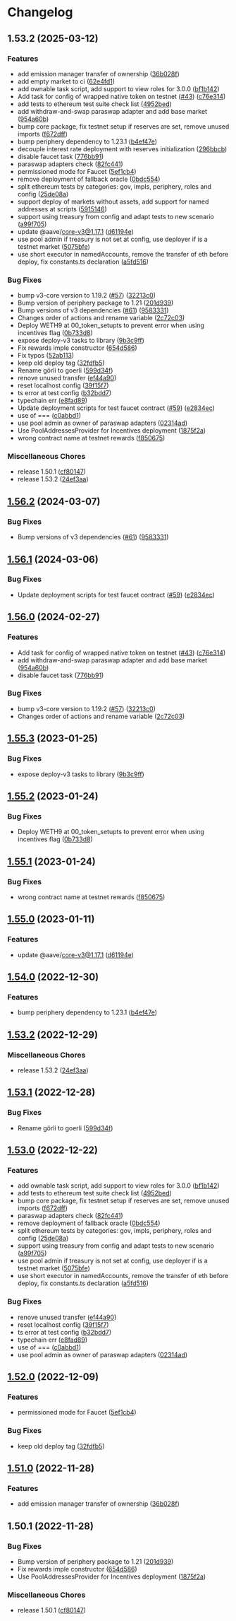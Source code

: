 # Changelog

## 1.53.2 (2025-03-12)


### Features

* add emission manager transfer of ownership ([36b028f](https://github.com/protofire/AAVEV3-Fork/commit/36b028f5370e650bdb8d426a5275e338729f9b12))
* add empty market to ci ([62e4fd1](https://github.com/protofire/AAVEV3-Fork/commit/62e4fd19d6118dec96228c203fa4642622820ae4))
* add ownable task script, add support to view roles for 3.0.0 ([bf1b142](https://github.com/protofire/AAVEV3-Fork/commit/bf1b1428535e3976610d5512ccf62aff4ddacbfc))
* Add task for config of wrapped native token on testnet ([#43](https://github.com/protofire/AAVEV3-Fork/issues/43)) ([c76e314](https://github.com/protofire/AAVEV3-Fork/commit/c76e314ab8318b25f1bbb1770af93e4701095ec4))
* add tests to ethereum test suite check list ([4952bed](https://github.com/protofire/AAVEV3-Fork/commit/4952bedecefb7888bc2a6eb14c5d9a1e0bdcbcdd))
* add withdraw-and-swap paraswap adapter and add base market ([954a60b](https://github.com/protofire/AAVEV3-Fork/commit/954a60b24466668e12e088981673796b11225e2a))
* bump core package, fix testnet setup if reserves are set, remove unused imports ([f672dff](https://github.com/protofire/AAVEV3-Fork/commit/f672dff6c9957bbc6b98c65cb4330a2c658b6202))
* bump periphery dependency to 1.23.1 ([b4ef47e](https://github.com/protofire/AAVEV3-Fork/commit/b4ef47e17a4a5d809eccf24f5b1e311be793186f))
* decouple interest rate deployment with reserves initialization ([296bbcb](https://github.com/protofire/AAVEV3-Fork/commit/296bbcbafef874cd05de437b054bdc78ba6f8cdc))
* disable faucet task ([776bb91](https://github.com/protofire/AAVEV3-Fork/commit/776bb914191a49b4c84359c24ddb81e78f031fcf))
* paraswap adapters check ([82fc441](https://github.com/protofire/AAVEV3-Fork/commit/82fc4418915804ea144888c31bbcb88de93475ef))
* permissioned mode for Faucet ([5ef1cb4](https://github.com/protofire/AAVEV3-Fork/commit/5ef1cb426c6e0ccc8ed595e164ec2a6c0440dc4a))
* remove deployment of fallback oracle ([0bdc554](https://github.com/protofire/AAVEV3-Fork/commit/0bdc55421f2c725d35fb262693e759c1f856fad6))
* split ethereum tests by categories: gov, impls, periphery, roles and config ([25de08a](https://github.com/protofire/AAVEV3-Fork/commit/25de08a5d8908fa099a4f66152115b9d68b9a80f))
* support deploy of markets without assets, add support for named addresses at scripts ([5915146](https://github.com/protofire/AAVEV3-Fork/commit/5915146f89cd76289195b927efcdc14a6a3aacfc))
* support using treasury from config and adapt tests to new scenario ([a99f705](https://github.com/protofire/AAVEV3-Fork/commit/a99f7054ba3cb5482accf757193166964d8c900d))
* update @aave/core-v3@1.17.1 ([d61194e](https://github.com/protofire/AAVEV3-Fork/commit/d61194e7dd35613636a9e7b2b3a34f5264b5da74))
* use pool admin if treasury is not set at config, use deployer if is a testnet market ([5075bfe](https://github.com/protofire/AAVEV3-Fork/commit/5075bfe29844988cc36b5360e98ead85c5c96dcd))
* use short executor in namedAccounts, remove the transfer of eth before deploy, fix constants.ts declaration ([a5fd516](https://github.com/protofire/AAVEV3-Fork/commit/a5fd51675ac2695102614fa5446f6129e1609e35))


### Bug Fixes

* bump v3-core version to 1.19.2 ([#57](https://github.com/protofire/AAVEV3-Fork/issues/57)) ([32213c0](https://github.com/protofire/AAVEV3-Fork/commit/32213c0fe306b664fb9d14a88980ce4e3027762a))
* Bump version of periphery package to 1.21 ([201d939](https://github.com/protofire/AAVEV3-Fork/commit/201d93998cd364ae3dd07fa36d28a70ed1ccb658))
* Bump versions of v3 dependencies ([#61](https://github.com/protofire/AAVEV3-Fork/issues/61)) ([9583331](https://github.com/protofire/AAVEV3-Fork/commit/95833310d4547ce349bcd2136827a50b5d3b6490))
* Changes order of actions and rename variable ([2c72c03](https://github.com/protofire/AAVEV3-Fork/commit/2c72c03f29fc8e1701e68b9666b8f297cba4f79e))
* Deploy WETH9 at 00_token_setupts to prevent error when using incentives flag ([0b733d8](https://github.com/protofire/AAVEV3-Fork/commit/0b733d86f16046e0d929849485132e095adb9b40))
* expose deploy-v3 tasks to library ([9b3c9ff](https://github.com/protofire/AAVEV3-Fork/commit/9b3c9ff598e6b2e36e184faf81b2c2bd2b833b95))
* Fix rewards imple constructor ([654d586](https://github.com/protofire/AAVEV3-Fork/commit/654d58633aed630935927db655b657844dc25a9a))
* Fix typos ([52ab113](https://github.com/protofire/AAVEV3-Fork/commit/52ab113691452f837d39e1f7e1471cc0fa973d70))
* keep old deploy tag ([32fdfb5](https://github.com/protofire/AAVEV3-Fork/commit/32fdfb51241b2387ffd52362aed33d1db180ac47))
* Rename görli to goerli ([599d34f](https://github.com/protofire/AAVEV3-Fork/commit/599d34f2030d8ab626d9a99cebe87fa43b5cffc5))
* renove unused transfer ([ef44a90](https://github.com/protofire/AAVEV3-Fork/commit/ef44a90741f841a2be713de6aebc16893e4855df))
* reset localhost config ([39f15f7](https://github.com/protofire/AAVEV3-Fork/commit/39f15f7e5bc0af52a2bf306fc16b1e89239d5478))
* ts error at test config ([b32bdd7](https://github.com/protofire/AAVEV3-Fork/commit/b32bdd730edd183bcaeb3b0706f45c54e90f3742))
* typechain err ([e8fad89](https://github.com/protofire/AAVEV3-Fork/commit/e8fad89d250bbccb56b7cc70bfcd4ee09329e733))
* Update deployment scripts for test faucet contract ([#59](https://github.com/protofire/AAVEV3-Fork/issues/59)) ([e2834ec](https://github.com/protofire/AAVEV3-Fork/commit/e2834ec5cdf7a82b8c7d3f08d3cb5b1fc76e21f2))
* use of === ([c0abbd1](https://github.com/protofire/AAVEV3-Fork/commit/c0abbd1d93db9b92a6254ec2a2567368c309d3b6))
* use pool admin as owner of paraswap adapters ([02314ad](https://github.com/protofire/AAVEV3-Fork/commit/02314add6ccb0bf4f12463d599eddb4556058acc))
* Use PoolAddressesProvider for Incentives deployment ([1875f2a](https://github.com/protofire/AAVEV3-Fork/commit/1875f2abb1c2cba322c6dd83f0a672efbff6aa09))
* wrong contract name at testnet rewards ([f850675](https://github.com/protofire/AAVEV3-Fork/commit/f85067576dce21224a899273f7da59ba51b9e759))


### Miscellaneous Chores

* release 1.50.1 ([cf80147](https://github.com/protofire/AAVEV3-Fork/commit/cf80147ffe2e326d7bc1f398a8bcfe7232bc7c73))
* release 1.53.2 ([24ef3aa](https://github.com/protofire/AAVEV3-Fork/commit/24ef3aa9e9d096e65477b2686fa390f7481ab2b3))

## [1.56.2](https://github.com/aave/aave-v3-deploy/compare/v1.56.1...v1.56.2) (2024-03-07)


### Bug Fixes

* Bump versions of v3 dependencies ([#61](https://github.com/aave/aave-v3-deploy/issues/61)) ([9583331](https://github.com/aave/aave-v3-deploy/commit/95833310d4547ce349bcd2136827a50b5d3b6490))

## [1.56.1](https://github.com/aave/aave-v3-deploy/compare/v1.56.0...v1.56.1) (2024-03-06)


### Bug Fixes

* Update deployment scripts for test faucet contract ([#59](https://github.com/aave/aave-v3-deploy/issues/59)) ([e2834ec](https://github.com/aave/aave-v3-deploy/commit/e2834ec5cdf7a82b8c7d3f08d3cb5b1fc76e21f2))

## [1.56.0](https://github.com/aave/aave-v3-deploy/compare/v1.55.3...v1.56.0) (2024-02-27)


### Features

* Add task for config of wrapped native token on testnet ([#43](https://github.com/aave/aave-v3-deploy/issues/43)) ([c76e314](https://github.com/aave/aave-v3-deploy/commit/c76e314ab8318b25f1bbb1770af93e4701095ec4))
* add withdraw-and-swap paraswap adapter and add base market ([954a60b](https://github.com/aave/aave-v3-deploy/commit/954a60b24466668e12e088981673796b11225e2a))
* disable faucet task ([776bb91](https://github.com/aave/aave-v3-deploy/commit/776bb914191a49b4c84359c24ddb81e78f031fcf))


### Bug Fixes

* bump v3-core version to 1.19.2 ([#57](https://github.com/aave/aave-v3-deploy/issues/57)) ([32213c0](https://github.com/aave/aave-v3-deploy/commit/32213c0fe306b664fb9d14a88980ce4e3027762a))
* Changes order of actions and rename variable ([2c72c03](https://github.com/aave/aave-v3-deploy/commit/2c72c03f29fc8e1701e68b9666b8f297cba4f79e))

## [1.55.3](https://github.com/aave/aave-v3-deploy/compare/v1.55.2...v1.55.3) (2023-01-25)


### Bug Fixes

* expose deploy-v3 tasks to library ([9b3c9ff](https://github.com/aave/aave-v3-deploy/commit/9b3c9ff598e6b2e36e184faf81b2c2bd2b833b95))

## [1.55.2](https://github.com/aave/aave-v3-deploy/compare/v1.55.1...v1.55.2) (2023-01-24)


### Bug Fixes

* Deploy WETH9 at 00_token_setupts to prevent error when using incentives flag ([0b733d8](https://github.com/aave/aave-v3-deploy/commit/0b733d86f16046e0d929849485132e095adb9b40))

## [1.55.1](https://github.com/aave/aave-v3-deploy/compare/v1.55.0...v1.55.1) (2023-01-24)


### Bug Fixes

* wrong contract name at testnet rewards ([f850675](https://github.com/aave/aave-v3-deploy/commit/f85067576dce21224a899273f7da59ba51b9e759))

## [1.55.0](https://github.com/aave/aave-v3-deploy/compare/v1.54.0...v1.55.0) (2023-01-11)


### Features

* update @aave/core-v3@1.17.1 ([d61194e](https://github.com/aave/aave-v3-deploy/commit/d61194e7dd35613636a9e7b2b3a34f5264b5da74))

## [1.54.0](https://github.com/aave/aave-v3-deploy/compare/v1.53.2...v1.54.0) (2022-12-30)


### Features

* bump periphery dependency to 1.23.1 ([b4ef47e](https://github.com/aave/aave-v3-deploy/commit/b4ef47e17a4a5d809eccf24f5b1e311be793186f))

## [1.53.2](https://github.com/aave/aave-v3-deploy/compare/v1.53.1...v1.53.2) (2022-12-29)


### Miscellaneous Chores

* release 1.53.2 ([24ef3aa](https://github.com/aave/aave-v3-deploy/commit/24ef3aa9e9d096e65477b2686fa390f7481ab2b3))

## [1.53.1](https://github.com/aave/aave-v3-deploy/compare/v1.53.0...v1.53.1) (2022-12-28)


### Bug Fixes

* Rename görli to goerli ([599d34f](https://github.com/aave/aave-v3-deploy/commit/599d34f2030d8ab626d9a99cebe87fa43b5cffc5))

## [1.53.0](https://github.com/aave/aave-v3-deploy/compare/v1.52.0...v1.53.0) (2022-12-22)


### Features

* add ownable task script, add support to view roles for 3.0.0 ([bf1b142](https://github.com/aave/aave-v3-deploy/commit/bf1b1428535e3976610d5512ccf62aff4ddacbfc))
* add tests to ethereum test suite check list ([4952bed](https://github.com/aave/aave-v3-deploy/commit/4952bedecefb7888bc2a6eb14c5d9a1e0bdcbcdd))
* bump core package, fix testnet setup if reserves are set, remove unused imports ([f672dff](https://github.com/aave/aave-v3-deploy/commit/f672dff6c9957bbc6b98c65cb4330a2c658b6202))
* paraswap adapters check ([82fc441](https://github.com/aave/aave-v3-deploy/commit/82fc4418915804ea144888c31bbcb88de93475ef))
* remove deployment of fallback oracle ([0bdc554](https://github.com/aave/aave-v3-deploy/commit/0bdc55421f2c725d35fb262693e759c1f856fad6))
* split ethereum tests by categories: gov, impls, periphery, roles and config ([25de08a](https://github.com/aave/aave-v3-deploy/commit/25de08a5d8908fa099a4f66152115b9d68b9a80f))
* support using treasury from config and adapt tests to new scenario ([a99f705](https://github.com/aave/aave-v3-deploy/commit/a99f7054ba3cb5482accf757193166964d8c900d))
* use pool admin if treasury is not set at config, use deployer if is a testnet market ([5075bfe](https://github.com/aave/aave-v3-deploy/commit/5075bfe29844988cc36b5360e98ead85c5c96dcd))
* use short executor in namedAccounts, remove the transfer of eth before deploy, fix constants.ts declaration ([a5fd516](https://github.com/aave/aave-v3-deploy/commit/a5fd51675ac2695102614fa5446f6129e1609e35))


### Bug Fixes

* renove unused transfer ([ef44a90](https://github.com/aave/aave-v3-deploy/commit/ef44a90741f841a2be713de6aebc16893e4855df))
* reset localhost config ([39f15f7](https://github.com/aave/aave-v3-deploy/commit/39f15f7e5bc0af52a2bf306fc16b1e89239d5478))
* ts error at test config ([b32bdd7](https://github.com/aave/aave-v3-deploy/commit/b32bdd730edd183bcaeb3b0706f45c54e90f3742))
* typechain err ([e8fad89](https://github.com/aave/aave-v3-deploy/commit/e8fad89d250bbccb56b7cc70bfcd4ee09329e733))
* use of === ([c0abbd1](https://github.com/aave/aave-v3-deploy/commit/c0abbd1d93db9b92a6254ec2a2567368c309d3b6))
* use pool admin as owner of paraswap adapters ([02314ad](https://github.com/aave/aave-v3-deploy/commit/02314add6ccb0bf4f12463d599eddb4556058acc))

## [1.52.0](https://github.com/aave/aave-v3-deploy/compare/v1.51.0...v1.52.0) (2022-12-09)


### Features

* permissioned mode for Faucet ([5ef1cb4](https://github.com/aave/aave-v3-deploy/commit/5ef1cb426c6e0ccc8ed595e164ec2a6c0440dc4a))


### Bug Fixes

* keep old deploy tag ([32fdfb5](https://github.com/aave/aave-v3-deploy/commit/32fdfb51241b2387ffd52362aed33d1db180ac47))

## [1.51.0](https://github.com/aave/aave-v3-deploy/compare/v1.50.1...v1.51.0) (2022-11-28)


### Features

* add emission manager transfer of ownership ([36b028f](https://github.com/aave/aave-v3-deploy/commit/36b028f5370e650bdb8d426a5275e338729f9b12))

## 1.50.1 (2022-11-28)


### Bug Fixes

* Bump version of periphery package to 1.21 ([201d939](https://github.com/aave/aave-v3-deploy/commit/201d93998cd364ae3dd07fa36d28a70ed1ccb658))
* Fix rewards imple constructor ([654d586](https://github.com/aave/aave-v3-deploy/commit/654d58633aed630935927db655b657844dc25a9a))
* Use PoolAddressesProvider for Incentives deployment ([1875f2a](https://github.com/aave/aave-v3-deploy/commit/1875f2abb1c2cba322c6dd83f0a672efbff6aa09))


### Miscellaneous Chores

* release 1.50.1 ([cf80147](https://github.com/aave/aave-v3-deploy/commit/cf80147ffe2e326d7bc1f398a8bcfe7232bc7c73))
